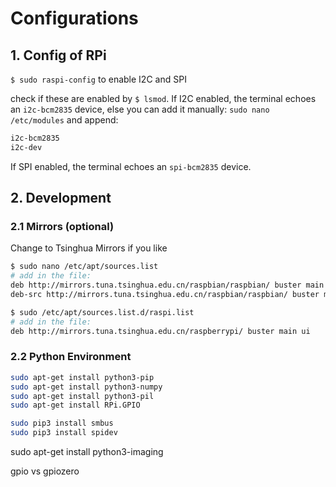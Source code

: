 # Configurations
## 1. Config of RPi
`$ sudo raspi-config` to enable I2C and SPI

check if these are enabled by `$ lsmod`. If I2C enabled, the terminal echoes an `i2c-bcm2835` device, else you can add it manually: `sudo nano /etc/modules` and append:

```sh
i2c-bcm2835
i2c-dev
```

If SPI enabled, the terminal echoes an `spi-bcm2835` device.

## 2. Development
### 2.1 Mirrors (optional)
Change to Tsinghua Mirrors if you like

```sh
$ sudo nano /etc/apt/sources.list
# add in the file:
deb http://mirrors.tuna.tsinghua.edu.cn/raspbian/raspbian/ buster main non-free contrib rpi
deb-src http://mirrors.tuna.tsinghua.edu.cn/raspbian/raspbian/ buster main non-free contrib rpi

$ sudo /etc/apt/sources.list.d/raspi.list
# add in the file:
deb http://mirrors.tuna.tsinghua.edu.cn/raspberrypi/ buster main ui
```
### 2.2 Python Environment

```sh
sudo apt-get install python3-pip
sudo apt-get install python3-numpy
sudo apt-get install python3-pil
sudo apt-get install RPi.GPIO

sudo pip3 install smbus
sudo pip3 install spidev
```

sudo apt-get install python3-imaging


gpio vs gpiozero
<!--stackedit_data:
eyJoaXN0b3J5IjpbMTk1OTI5NDcxNywzNzAwMTg4OSwyMTA2ND
AwMTMsLTE1MjUyMDg0MTcsMTYxNDUwNjYyOSwtMjM2MDczNTUw
LC0xNjMwMDcwMjIsMTgwOTM0MDgyOCwxOTgyMjA0MTAxLDE1OT
gzNjEyNDEsMTU5NzAxNTcyNiwxMTg3ODk5MDAyLDkxNjUxNTc1
MiwtMzQ5NjM5MzMwLDg0NDcyMjc2NSwxMDE4MDkxNDU5XX0=
-->